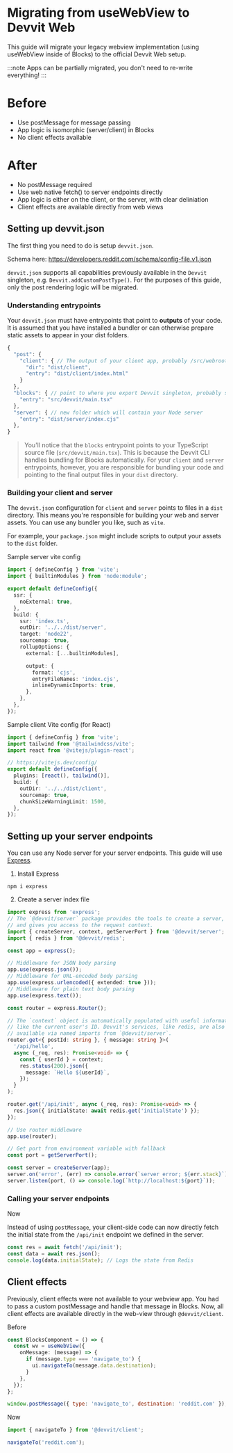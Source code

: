 # Migrating from useWebView to Devvit Web

This guide will migrate your legacy webview implementation (using useWebView inside of Blocks) to the official Devvit Web setup.

:::note
Apps can be partially migrated, you don't need to re-write everything!
:::

# Before

- Use postMessage for message passing
- App logic is isomorphic (server/client) in Blocks
- No client effects available

# After

- No postMessage required
- Use web native fetch() to server endpoints directly
- App logic is either on the client, or the server, with clear deliniation
- Client effects are available directly from web views

## Setting up devvit.json

The first thing you need to do is setup `devvit.json`.

Schema here: https://developers.reddit.com/schema/config-file.v1.json

`devvit.json` supports all capabilities previously available in the `Devvit` singleton, e.g. `Devvit.addCustomPostType()`. For the purposes of this guide, only the post rendering logic will be migrated.

### Understanding entrypoints

Your `devvit.json` must have entrypoints that point to **outputs** of your code. It is assumed that you have installed a bundler or can otherwise prepare static assets to appear in your dist folders.

```js
{
  "post": {
    "client": { // The output of your client app, probably /src/webroot
      "dir": "dist/client",
      "entry": "dist/client/index.html"
    }
  },
  "blocks": { // point to where you export Devvit singleton, probably src/main.tsx
    "entry": "src/devvit/main.tsx"
  },
  "server": { // new folder which will contain your Node server
    "entry": "dist/server/index.cjs"
  },
}
```

> You'll notice that the `blocks` entrypoint points to your TypeScript source file (`src/devvit/main.tsx`). This is because the Devvit CLI handles bundling for Blocks automatically. For your `client` and `server` entrypoints, however, you are responsible for bundling your code and pointing to the final output files in your `dist` directory.

### Building your client and server

The `devvit.json` configuration for `client` and `server` points to files in a `dist` directory. This means you're responsible for building your web and server assets. You can use any bundler you like, such as `vite`.

For example, your `package.json` might include scripts to output your assets to the `dist` folder.

Sample server vite config

```ts title="src/server/vite.config.ts
import { defineConfig } from 'vite';
import { builtinModules } from 'node:module';

export default defineConfig({
  ssr: {
    noExternal: true,
  },
  build: {
    ssr: 'index.ts',
    outDir: '../../dist/server',
    target: 'node22',
    sourcemap: true,
    rollupOptions: {
      external: [...builtinModules],

      output: {
        format: 'cjs',
        entryFileNames: 'index.cjs',
        inlineDynamicImports: true,
      },
    },
  },
});
```

Sample client Vite config (for React)

```ts title="src/client/vite.config.ts
import { defineConfig } from 'vite';
import tailwind from '@tailwindcss/vite';
import react from '@vitejs/plugin-react';

// https://vitejs.dev/config/
export default defineConfig({
  plugins: [react(), tailwind()],
  build: {
    outDir: '../../dist/client',
    sourcemap: true,
    chunkSizeWarningLimit: 1500,
  },
});
```

## Setting up your server endpoints

You can use any Node server for your server endpoints. This guide will use [Express](https://expressjs.com/).

1. Install Express

```
npm i express
```

2. Create a server index file

```ts title='src/server/index.ts'
import express from 'express';
// The `@devvit/server` package provides the tools to create a server,
// and gives you access to the request context.
import { createServer, context, getServerPort } from '@devvit/server';
import { redis } from '@devvit/redis';

const app = express();

// Middleware for JSON body parsing
app.use(express.json());
// Middleware for URL-encoded body parsing
app.use(express.urlencoded({ extended: true }));
// Middleware for plain text body parsing
app.use(express.text());

const router = express.Router();

// The `context` object is automatically populated with useful information,
// like the current user's ID. Devvit's services, like redis, are also
// available via named imports from `@devvit/server`.
router.get<{ postId: string }, { message: string }>(
  '/api/hello',
  async (_req, res): Promise<void> => {
    const { userId } = context;
    res.status(200).json({
      message: `Hello ${userId}`,
    });
  }
);

router.get('/api/init', async (_req, res): Promise<void> => {
  res.json({ initialState: await redis.get('initialState') });
});

// Use router middleware
app.use(router);

// Get port from environment variable with fallback
const port = getServerPort();

const server = createServer(app);
server.on('error', (err) => console.error(`server error; ${err.stack}`));
server.listen(port, () => console.log(`http://localhost:${port}`));
```

### Calling your server endpoints

Now

Instead of using `postMessage`, your client-side code can now directly fetch the initial state from the `/api/init` endpoint we defined in the server.

```ts title=/src/client/app.ts
const res = await fetch('/api/init');
const data = await res.json();
console.log(data.initialState); // Logs the state from Redis
```

## Client effects

Previously, client effects were not available to your webview app. You had to pass a custom postMessage and handle that message in Blocks. Now, all client effects are available directly in the web-view through `@devvit/client`.

Before

```ts title=/src/devvit/main.tsx
const BlocksComponent = () => {
  const wv = useWebView({
    onMessage: (message) => {
      if (message.type === 'navigate_to') {
        ui.navigateTo(message.data.destination);
      }
    },
  });
};
```

```js title=webroot/app.js
window.postMessage({ type: 'navigate_to', destination: 'reddit.com' });
```

Now

```ts title=client/app.ts
import { navigateTo } from '@devvit/client';

navigateTo('reddit.com');
```
